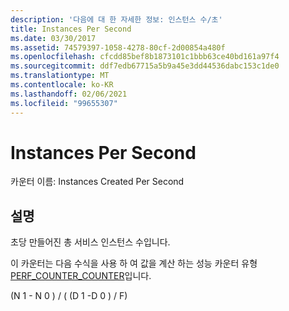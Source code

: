 ```yaml
---
description: '다음에 대 한 자세한 정보: 인스턴스 수/초'
title: Instances Per Second
ms.date: 03/30/2017
ms.assetid: 74579397-1058-4278-80cf-2d00854a480f
ms.openlocfilehash: cfcdd85bef8b1873101c1bbb63ce40bd161a97f4
ms.sourcegitcommit: ddf7edb67715a5b9a45e3dd44536dabc153c1de0
ms.translationtype: MT
ms.contentlocale: ko-KR
ms.lasthandoff: 02/06/2021
ms.locfileid: "99655307"
---
```

# <a name="instances-per-second"></a>Instances Per Second

카운터 이름: Instances Created Per Second  
  
## <a name="description"></a>설명  

 초당 만들어진 총 서비스 인스턴스 수입니다.  
  
 이 카운터는 다음 수식을 사용 하 여 값을 계산 하는 성능 카운터 유형 [PERF_COUNTER_COUNTER](/previous-versions/windows/it-pro/windows-server-2003/cc740048(v=ws.10))입니다.  
  
 (N 1 - N 0 ) / ( (D 1 -D 0 ) / F)
